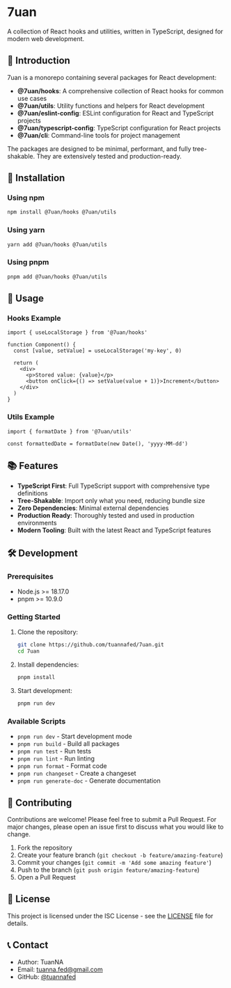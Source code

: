 # 7uan

A collection of React hooks and utilities, written in TypeScript, designed for modern web development.

## 💫 Introduction

7uan is a monorepo containing several packages for React development:

- **@7uan/hooks**: A comprehensive collection of React hooks for common use cases
- **@7uan/utils**: Utility functions and helpers for React development
- **@7uan/eslint-config**: ESLint configuration for React and TypeScript projects
- **@7uan/typescript-config**: TypeScript configuration for React projects
- **@7uan/cli**: Command-line tools for project management

The packages are designed to be minimal, performant, and fully tree-shakable. They are extensively tested and production-ready.

## 🚀 Installation

### Using npm

```bash
npm install @7uan/hooks @7uan/utils
```

### Using yarn

```bash
yarn add @7uan/hooks @7uan/utils
```

### Using pnpm

```bash
pnpm add @7uan/hooks @7uan/utils
```

## 📖 Usage

### Hooks Example

```tsx
import { useLocalStorage } from '@7uan/hooks'

function Component() {
  const [value, setValue] = useLocalStorage('my-key', 0)

  return (
    <div>
      <p>Stored value: {value}</p>
      <button onClick={() => setValue(value + 1)}>Increment</button>
    </div>
  )
}
```

### Utils Example

```tsx
import { formatDate } from '@7uan/utils'

const formattedDate = formatDate(new Date(), 'yyyy-MM-dd')
```

## 📚 Features

- **TypeScript First**: Full TypeScript support with comprehensive type definitions
- **Tree-Shakable**: Import only what you need, reducing bundle size
- **Zero Dependencies**: Minimal external dependencies
- **Production Ready**: Thoroughly tested and used in production environments
- **Modern Tooling**: Built with the latest React and TypeScript features

## 🛠️ Development

### Prerequisites

- Node.js >= 18.17.0
- pnpm >= 10.9.0

### Getting Started

1. Clone the repository:

   ```bash
   git clone https://github.com/tuannafed/7uan.git
   cd 7uan
   ```

2. Install dependencies:

   ```bash
   pnpm install
   ```

3. Start development:
   ```bash
   pnpm run dev
   ```

### Available Scripts

- `pnpm run dev` - Start development mode
- `pnpm run build` - Build all packages
- `pnpm run test` - Run tests
- `pnpm run lint` - Run linting
- `pnpm run format` - Format code
- `pnpm run changeset` - Create a changeset
- `pnpm run generate-doc` - Generate documentation

## 🤝 Contributing

Contributions are welcome! Please feel free to submit a Pull Request. For major changes, please open an issue first to discuss what you would like to change.

1. Fork the repository
2. Create your feature branch (`git checkout -b feature/amazing-feature`)
3. Commit your changes (`git commit -m 'Add some amazing feature'`)
4. Push to the branch (`git push origin feature/amazing-feature`)
5. Open a Pull Request

## 📄 License

This project is licensed under the ISC License - see the [LICENSE](LICENSE) file for details.

## 📞 Contact

- Author: TuanNA
- Email: tuanna.fed@gmail.com
- GitHub: [@tuannafed](https://github.com/tuannafed)
